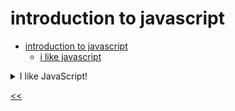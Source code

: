 # introduction to javascript

- [introduction to javascript](#introduction-to-javascript)
  - [i like javascript](#i-like-javascript)

<details>
<summary>I like JavaScript!</summary>

## i like javascript
### description
Display the `I like JavaScript!` phrase using `console.log` based on the code from the theory.
Words and symbol must match 100%, so capital letters, spaces, and other symbols are important.

### solution
[console-log.js](./console-log.js)

</details>

[<<](../README.md)

